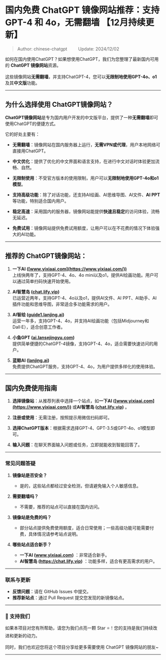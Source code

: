 # 国内免费 ChatGPT 镜像网站推荐：支持 GPT-4 和 4o，无需翻墙 【12月持续更新】

> Author: chinese-chatgpt  &emsp;&emsp;  Update: 2024/12/02

如何在国内使用ChatGPT？如果想使用ChatGPT，我们为您整理了最新国内可用的 **ChatGPT 镜像网站**资源。 <br />
<br />
这些镜像网站**无需翻墙**，并支持ChatGPT-4，您可以**无限制地使用GPT-4o、o1**及其**中文版**功能。

---

## 为什么选择使用 ChatGPT镜像网站？

**ChatGPT镜像网站**是专为国内用户开发的中文版平台，提供了一种**无需翻墙**即可使用ChatGPT的便捷方式。

它的好处主要有：

- **无需翻墙**：镜像网站在国内服务器上运行，**无需VPN或代理**，用户本地网络可直接用ChatGPT。

- **中文优化**：提供了优化的中文界面和语言支持，在进行中文对话时体验更加流畅、自然。

- **无限制使用**：不受官方版本的使用限制，用户可以**无限制地使用GPT-4o和o1模型**。

- **支持高级功能**：除了对话功能，还支持AI绘画、AI思维导图、AI文件、**AI PPT**等功能，特别适合国内用户。

- **稳定高速**：采用国内的服务器，镜像网站能提供**快速且稳定**的访问体验，流畅无延迟。

- **免费试用**：镜像网站提供免费试用额度，让用户可以在不花费的情况下体验强大的AI功能。

---

## 推荐的 ChatGPT镜像网站：

1. **一下AI ([www.yixiaai.com](https://www.yixiaai.com/))**  
   上线快两年了，支持GPT-4、4o、4o mini以及o1，提供AI绘画功能。用户可以通过简单扫码快速开始使用。

2. **AI智慧岛 ([chat.lify.vip](https://chat.lify.vip/))**  
   已运营近两年，支持GPT-4、4o以及o1，提供AI文件、AI PPT、AI助手、AI插件功能和思维导图，非常适合多功能需求的用户。

3. **AI智绘 ([guide1.lanjing.ai](https://guide1.lanjing.ai/))**  
   运营一年多，支持GPT-4、4o，并支持AI绘画功能（包括Midjourney和Dall·E），适合创意工作者。

4. **小鱼GPT ([ai.lansejingyu.com](https://ai.lansejingyu.com/))**  
   提供简单便捷的ChatGPT-4镜像，支持GPT-4、4o，适合需要快速访问的用户。

5. **蓝鲸AI ([lanjing.ai](https://lanjing.ai/))**  
   免费提供ChatGPT服务，支持GPT-4、4o，为用户提供多样化的使用体验。

---

## 国内免费使用指南

1. **选择镜像站**：从推荐列表中选择一个站点，如**一下AI ([www.yixiaai.com](https://www.yixiaai.com/))** 或**AI智慧岛 ([chat.lify.vip](https://chat.lify.vip/))** 。

2. **注册或使用**：无需注册，按照提示用微信扫码即可。

3. **选择ChatGPT版本**：根据需求选择GPT-4、GPT-3.5或GPT-4o、o1模型即可。

4. **输入问题**：在聊天界面输入问题或任务，立即就能收到智能回答了。

---

### 常见问题答疑

1. **镜像站是否安全？**
   - 是的，这些站点都经过安全检测，但请避免输入个人敏感信息。

2. **需要翻墙吗？**
   - 不需要，推荐的站点可以直接在国内访问。

3. **镜像站是免费的吗？**
   - 部分站点提供免费使用额度，适合日常使用；一些高级功能可能需要付费，具体情况请参考站点说明。

4. **哪些站点适合新手？**
   - **一下AI (www.yixiaai.com)** ：非常适合新手。
   - **AI智慧岛 (https://chat.lify.vip)** ：功能多样，适合有更高需求的用户。

---

### 联系与更新

- **反馈问题**：请在 GitHub Issues 中提交。
- **推荐新站点**：通过 Pull Request 提交您发现的新镜像站点。

---

### 🌟 支持我们

如果本项目对您有所帮助，请您为我们点亮一颗 Star ⭐！您的支持是我们持续改进和更新的动力。<br />
<br />
同时，我们也欢迎您将这个项目分享给更多需要使用 ChatGPT 镜像网站的朋友~

---
